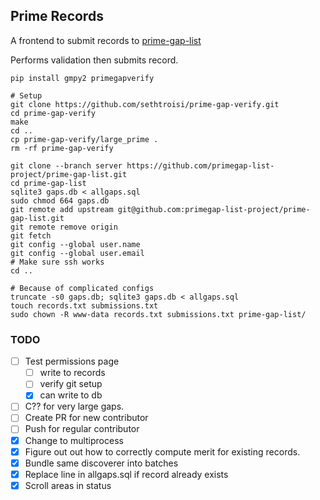 ## Prime Records

A frontend to submit records to [prime-gap-list](https://github.com/primegap-list-project/prime-gap-list)

Performs validation then submits record.

```shell
pip install gmpy2 primegapverify

# Setup
git clone https://github.com/sethtroisi/prime-gap-verify.git
cd prime-gap-verify
make
cd ..
cp prime-gap-verify/large_prime .
rm -rf prime-gap-verify

git clone --branch server https://github.com/primegap-list-project/prime-gap-list.git
cd prime-gap-list
sqlite3 gaps.db < allgaps.sql
sudo chmod 664 gaps.db
git remote add upstream git@github.com:primegap-list-project/prime-gap-list.git
git remote remove origin
git fetch
git config --global user.name
git config --global user.email
# Make sure ssh works
cd ..

# Because of complicated configs
truncate -s0 gaps.db; sqlite3 gaps.db < allgaps.sql
touch records.txt submissions.txt
sudo chown -R www-data records.txt submissions.txt prime-gap-list/
```

### TODO

* [ ] Test permissions page
  * [ ] write to records
  * [ ] verify git setup
  * [x] can write to db
* [ ] C?? for very large gaps.
* [ ] Create PR for new contributor
* [ ] Push for regular contributor
* [x] Change to multiprocess
* [x] Figure out out how to correctly compute merit for existing records.
* [x] Bundle same discoverer into batches
* [x] Replace line in allgaps.sql if record already exists
* [x] Scroll areas in status
